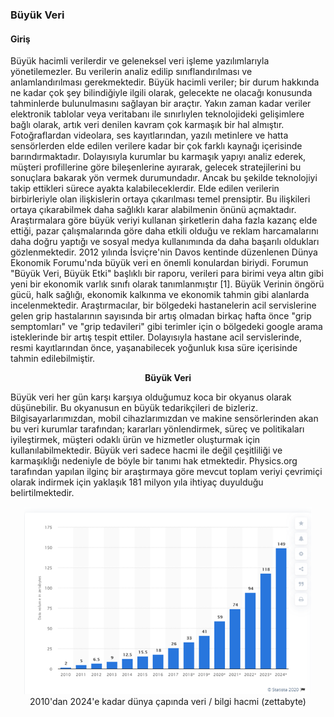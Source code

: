 ### Büyük Veri
#### Giriş
Büyük hacimli verilerdir ve geleneksel veri işleme yazılımlarıyla yönetilemezler. Bu verilerin analiz edilip sınıflandırılması ve anlamlandırılması gerekmektedir. Büyük hacimli veriler; bir durum hakkında ne kadar çok şey bilindiğiyle ilgili olarak, gelecekte ne olacağı konusunda tahminlerde bulunulmasını sağlayan bir araçtır. Yakın zaman kadar veriler elektronik tablolar veya veritabanı ile sınırlıylen teknolojideki gelişimlere bağlı olarak, artık veri denilen kavram çok karmaşık bir hal almıştır. Fotoğraflardan videolara, ses kayıtlarından, yazılı metinlere ve hatta sensörlerden elde edilen verilere kadar bir çok farklı kaynağı içerisinde barındırmaktadır. Dolayısıyla kurumlar bu karmaşık yapıyı analiz ederek, müşteri profillerine göre bileşenlerine ayırarak, gelecek stratejilerini bu sonuçlara bakarak yön vermek durumundadır. Ancak bu şekilde teknolojiyi takip ettikleri sürece ayakta kalabileceklerdir. Elde edilen verilerin birbirleriyle olan ilişkislerin ortaya çıkarılması temel prensiptir. Bu ilişkileri ortaya çıkarabilmek daha sağlıklı karar alabilmenin önünü açmaktadır. Araştırmalara göre büyük veriyi kullanan şirketlerin daha fazla kazanç elde ettiği, pazar çalışmalarında göre daha etkili olduğu ve reklam harcamalarını daha doğru yaptığı ve sosyal medya kullanımında da daha başarılı oldukları gözlenmektedir. 2012 yılında İsviçre'nin Davos kentinde düzenlenen Dünya Ekonomik Forumu'nda büyük veri en önemli konulardan biriydi. Forumun "Büyük Veri, Büyük Etki" başlıklı bir raporu, verileri para birimi veya altın gibi yeni bir ekonomik varlık sınıfı olarak tanımlanmıştır [1]. Büyük Verinin öngörü gücü, halk sağlığı, ekonomik kalkınma ve ekonomik tahmin gibi alanlarda incelenmektedir. Araştırmacılar, bir bölgedeki hastanelerin acil servislerine gelen grip hastalarının sayısında bir artış olmadan birkaç hafta önce "grip semptomları" ve "grip tedavileri" gibi terimler için o bölgedeki google arama isteklerinde bir artış tespit ettiler. Dolayısıyla hastane acil servislerinde, resmi kayıtlarından önce, yaşanabilecek yoğunluk kısa süre içerisinde tahmin edilebilmiştir.

<p align=center><b> Büyük Veri </b></p>
Büyük veri her gün karşı karşıya olduğumuz koca bir okyanus olarak düşünebilir. Bu okyanusun en büyük tedarikçileri de bizleriz. Bilgisayarlarımızdan, mobil cihazlarımızdan ve makine sensörlerinden akan bu veri kurumlar tarafından; kararları yönlendirmek, süreç ve politikaları iyileştirmek, müşteri odaklı ürün ve hizmetler oluşturmak için kullanılabilmektedir. Büyük veri sadece hacmi ile değil çeşitliliği ve karmaşıklığı nedeniyle de böyle bir tanımı hak etmektedir. Physics.org tarafından yapılan ilginç bir araştırmaya göre mevcut toplam veriyi çevrimiçi olarak indirmek için yaklaşık 181 milyon yıla ihtiyaç duyulduğu belirtilmektedir. 
<p align="center">
  <img width="460" height="300" src="https://github.com/okansungur/BigData/blob/main/Article/r1.png">
  2010'dan 2024'e kadar dünya çapında veri / bilgi hacmi (zettabyte)
</p>
